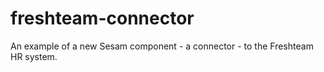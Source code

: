 # freshteam-connector
An example of a new Sesam component - a connector - to the Freshteam HR system.
